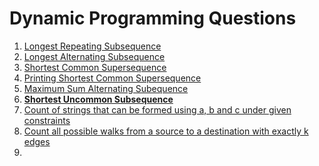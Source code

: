 # Dynamic Programming Questions

1. [Longest Repeating Subsequence](https://www.geeksforgeeks.org/longest-repeating-subsequence/)
2. [Longest Alternating Subsequence](https://www.geeksforgeeks.org/longest-alternating-subsequence/)
3. [Shortest Common Supersequence](https://www.geeksforgeeks.org/shortest-common-supersequence/)
4. [Printing Shortest Common Supersequence](https://www.geeksforgeeks.org/print-shortest-common-supersequence/)
5. [Maximum Sum Alternating Subequence](https://www.geeksforgeeks.org/maximum-sum-alternating-subsequence-sum/)
6. **[Shortest Uncommon Subsequence](https://www.geeksforgeeks.org/shortest-uncommon-subsequence/)**
7. [Count of strings that can be formed using a, b and c under given constraints](https://www.geeksforgeeks.org/count-strings-can-formed-using-b-c-given-constraints/)
8. [Count all possible walks from a source to a destination with exactly k edges](https://www.geeksforgeeks.org/count-possible-paths-source-destination-exactly-k-edges/)
9. 
